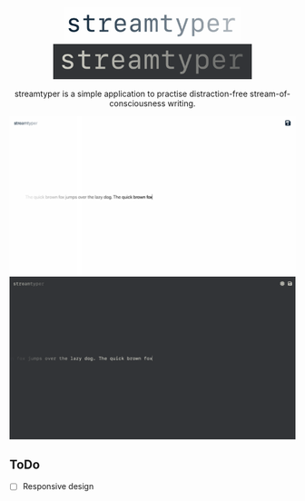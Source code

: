 <br />

<div align="center">
  <img src="images/logotype-light.png#gh-light-mode-only" alt="Logo" height="62" width="auto">
  <img src="images/logotype-dark.png#gh-dark-mode-only" alt="Logo" height="62" width="auto">

  <p align="center">
    streamtyper is a simple application to practise distraction-free stream-of-consciousness writing.
  </p>

  <img src="images/screenshot-light.png#gh-light-mode-only" alt="Screenshot">
  <img src="images/screenshot-dark.png#gh-dark-mode-only" alt="Screenshot">
</div>

## ToDo

- [ ] Responsive design
